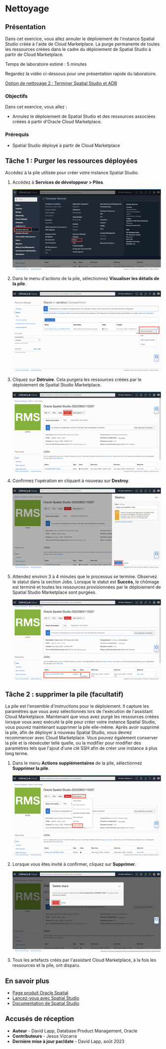 # Nettoyage

## Présentation

Dans cet exercice, vous allez annuler le déploiement de l'instance Spatial Studio créée à l'aide de Cloud Marketplace. La purge permanente de toutes les ressources créées dans le cadre du déploiement de Spatial Studio à partir de Cloud Marketplace.

Temps de laboratoire estimé : 5 minutes

Regardez la vidéo ci-dessous pour une présentation rapide du laboratoire.

[Option de nettoyage 2 : Terminer Spatial Studio et ADB](videohub:1_1jnminp7)

### Objectifs

Dans cet exercice, vous allez :

*   Annulez le déploiement de Spatial Studio et des ressources associées créées à partir d'Oracle Cloud Marketplace.

### Prérequis

*   Spatial Studio déployé à partir de Cloud Marketplace

## Tâche 1 : Purger les ressources déployées

Accédez à la pile utilisée pour créer votre instance Spatial Studio.

1.  Accédez à **Services de développeur > Piles**.
    
    ![Accéder aux piles dans la console OCI](images/teardown-01.png)
    
2.  Dans le menu d'actions de la pile, sélectionnez **Visualiser les détails de la pile**.
    
    ![Afficher les détails de pile](images/teardown-02.png)
    
3.  Cliquez sur **Détruire**. Cela purgera les ressources créées par le déploiement de Spatial Studio Marketplace.
    
    ![Détruire la pile](images/teardown-03.png)
    
4.  Confirmez l'opération en cliquant à nouveau sur **Destroy**.
    
    ![Confirmer la destruction de la pile](images/teardown-04.png)
    
5.  Attendez environ 3 à 4 minutes que le processus se termine. Observez le statut dans la section Jobs. Lorsque le statut est **Succès**, le chômage est terminé et toutes les ressources provisionnées par le déploiement de Spatial Studio Marketplace sont purgées.
    
    ![Vérifier le travail de destruction](images/teardown-05.png)
    

## Tâche 2 : supprimer la pile (facultatif)

La pile est l'ensemble d'instructions pour le déploiement. Il capture les paramètres que vous avez sélectionnés lors de l'exécution de l'assistant Cloud Marketplace. Maintenant que vous avez purgé les ressources créées lorsque vous avez exécuté la pile pour créer votre instance Spatial Studio, vous pouvez maintenant supprimer la pile elle-même. Après avoir supprimé la pile, afin de déployer à nouveau Spatial Studio, vous devrez recommencer avec Cloud Marketplace. Vous pouvez également conserver la pile et la réexécuter telle quelle, ou la modifier pour modifier des paramètres tels que l'ajout d'une clé SSH afin de créer une instance à plus long terme.

1.  Dans le menu **Actions supplémentaires** de la pile, sélectionnez **Supprimer la pile**.
    
    ![Sélectionner la pile de suppression](images/teardown-06.png)
    
2.  Lorsque vous êtes invité à confirmer, cliquez sur **Supprimer**.
    
    ![Confirmer la suppression de la pile](images/teardown-07.png)
    
3.  Tous les artefacts créés par l'assistant Cloud Marketplace, à la fois les ressources et la pile, ont disparu.
    

## En savoir plus

*   [Page produit Oracle Spatial](https://www.oracle.com/database/spatial)
*   [Lancez-vous avec Spatial Studio](https://www.oracle.com/database/technologies/spatial-studio/get-started.html)
*   [Documentation de Spatial Studio](https://docs.oracle.com/en/database/oracle/spatial-studio)

## Accusés de réception

*   **Auteur** - David Lapp, Database Product Management, Oracle
*   **Contributeurs** - Jesus Vizcarra
*   **Dernière mise à jour par/date** - David Lapp, août 2023